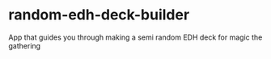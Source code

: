 # random-edh-deck-builder
App that guides you through making a semi random EDH deck for magic the gathering